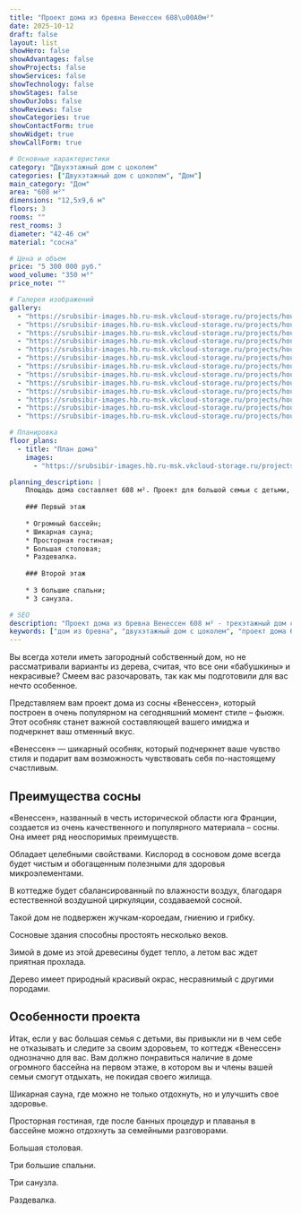 ```yaml
---
title: "Проект дома из бревна Венессен 608\u00A0м²"
date: 2025-10-12
draft: false
layout: list
showHero: false
showAdvantages: false
showProjects: false
showServices: false
showTechnology: false
showStages: false
showOurJobs: false
showReviews: false
showCategories: true
showContactForm: true
showWidget: true
showCallForm: true

# Основные характеристики
category: "Двухэтажный дом с цоколем"
categories: ["Двухэтажный дом с цоколем", "Дом"]
main_category: "Дом"
area: "608 м²"
dimensions: "12,5x9,6 м"
floors: 3
rooms: ""
rest_rooms: 3
diameter: "42-46 см"
material: "сосна"

# Цена и объем
price: "5 300 000 руб."
wood_volume: "350 м³"
price_note: ""

# Галерея изображений
gallery:
  - "https://srubsibir-images.hb.ru-msk.vkcloud-storage.ru/projects/houses/venessen-608/venessen-608-1.jpg"
  - "https://srubsibir-images.hb.ru-msk.vkcloud-storage.ru/projects/houses/venessen-608/venessen-608-2.jpg"
  - "https://srubsibir-images.hb.ru-msk.vkcloud-storage.ru/projects/houses/venessen-608/venessen-608-3.jpg"
  - "https://srubsibir-images.hb.ru-msk.vkcloud-storage.ru/projects/houses/venessen-608/venessen-608-4.jpg"
  - "https://srubsibir-images.hb.ru-msk.vkcloud-storage.ru/projects/houses/venessen-608/venessen-608-5.jpg"
  - "https://srubsibir-images.hb.ru-msk.vkcloud-storage.ru/projects/houses/venessen-608/venessen-608-6.jpg"
  - "https://srubsibir-images.hb.ru-msk.vkcloud-storage.ru/projects/houses/venessen-608/venessen-608-7.jpg"
  - "https://srubsibir-images.hb.ru-msk.vkcloud-storage.ru/projects/houses/venessen-608/venessen-608-8.jpg"
  - "https://srubsibir-images.hb.ru-msk.vkcloud-storage.ru/projects/houses/venessen-608/venessen-608-9.jpg"
  - "https://srubsibir-images.hb.ru-msk.vkcloud-storage.ru/projects/houses/venessen-608/venessen-608-10.jpg"
  - "https://srubsibir-images.hb.ru-msk.vkcloud-storage.ru/projects/houses/venessen-608/venessen-608-11.jpg"
  - "https://srubsibir-images.hb.ru-msk.vkcloud-storage.ru/projects/houses/venessen-608/venessen-608-12.jpg"
  - "https://srubsibir-images.hb.ru-msk.vkcloud-storage.ru/projects/houses/venessen-608/venessen-608-13.jpg"

# Планировка
floor_plans:
  - title: "План дома"
    images:
      - "https://srubsibir-images.hb.ru-msk.vkcloud-storage.ru/projects/houses/venessen-608/venessen-608-13.jpg"

planning_description: |
    Площадь дома составляет 608 м². Проект для большой семьи с детьми, привыкшей ни в чем себе не отказывать.
    
    ### Первый этаж
    
    * Огромный бассейн;
    * Шикарная сауна;
    * Просторная гостиная;
    * Большая столовая;
    * Раздевалка.
    
    ### Второй этаж
    
    * 3 большие спальни;
    * 3 санузла.

# SEO
description: "Проект дома из бревна Венессен 608 м² - трехэтажный дом с цоколем из сосны в стиле фьюжн с бассейном, сауной и 3 спальнями. Диаметр бревна 42-46 см."
keywords: ["дом из бревна", "двухэтажный дом с цоколем", "проект дома 608 м²", "дом из сосны", "дом с бассейном"]
---
```


Вы всегда хотели иметь загородный собственный дом, но не рассматривали варианты из дерева, считая, что все они «бабушкины» и некрасивые? Смеем вас разочаровать, так как мы подготовили для вас нечто особенное.

Представляем вам проект дома из сосны «Венессен», который построен в очень популярном на сегодняшний момент стиле – фьюжн. Этот особняк станет важной составляющей вашего имиджа и подчеркнет ваш отменный вкус.

«Венессен» — шикарный особняк, который подчеркнет ваше чувство стиля и подарит вам возможность чувствовать себя по-настоящему счастливым.

## Преимущества сосны

«Венессен», названный в честь исторической области юга Франции, создается из очень качественного и популярного материала – сосны. Она имеет ряд неоспоримых преимуществ.

Обладает целебными свойствами. Кислород в сосновом доме всегда будет чистым и обогащенным полезными для здоровья микроэлементами.

В коттедже будет сбалансированный по влажности воздух, благодаря естественной воздушной циркуляции, создаваемой сосной.

Такой дом не подвержен жучкам-короедам, гниению и грибку.

Сосновые здания способны простоять несколько веков.

Зимой в доме из этой древесины будет тепло, а летом вас ждет приятная прохлада.

Дерево имеет природный красивый окрас, несравнимый с другими породами.

## Особенности проекта

Итак, если у вас большая семья с детьми, вы привыкли ни в чем себе не отказывать и следите за своим здоровьем, то коттедж «Венессен» однозначно для вас. Вам должно понравиться наличие в доме огромного бассейна на первом этаже, в котором вы и члены вашей семьи смогут отдыхать, не покидая своего жилища.

Шикарная сауна, где можно не только отдохнуть, но и улучшить свое здоровье.

Просторная гостиная, где после банных процедур и плаванья в бассейне можно отдохнуть за семейными разговорами.

Большая столовая.

Три большие спальни.

Три санузла.

Раздевалка.